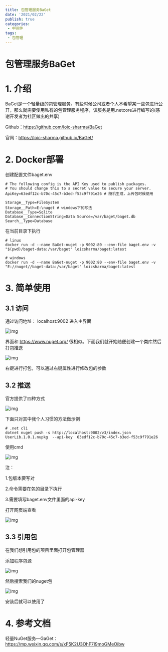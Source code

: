 ```yaml
---
title: 包管理服务BaGet
date: '2021/02/22'
publish: true
categories:
 - 中间件
tags:
 - 包管理
---
```

# 包管理服务BaGet

# 1. 介绍

BaGet是一个轻量级的包管理服务。有些时候公司或者个人不希望某一些包进行公开，那么就需要使用私有的包管理服务程序，该服务是用.netcore进行编写的(感谢开发者为社区做出的共享)

Github：https://github.com/loic-sharma/BaGet

官网：https://loic-sharma.github.io/BaGet/

# 2. Docker部署

创建配置文件baget.env

```
# The following config is the API Key used to publish packages.
# You should change this to a secret value to secure your server.
ApiKey=63edf12c-b70c-45c7-b3ed-f53c9f791e26 # 随机生成，上传包时候使用

Storage__Type=FileSystem
Storage__Path=E:\nuget # windows下的写法
Database__Type=Sqlite
Database__ConnectionString=Data Source=/var/baget/baget.db
Search__Type=Database
```

在当前目录下执行

```
# linux
docker run -d --name BaGet-nuget -p 9002:80 --env-file baget.env -v "$(pwd)/baget-data:/var/baget" loicsharma/baget:latest

# windows
docker run -d --name BaGet-nuget -p 9002:80 --env-file baget.env -v "E://nuget//baget-data:/var/baget" loicsharma/baget:latest
```

# 3. 简单使用

## 3.1 访问

通过访问地址： localhost:9002 进入主界面

![img](https://gitee.com/AZRNG/picture-storage/raw/master/kbms/1618583664812-41eee20b-f1fa-4fcb-b47c-2543605cda34.png)

界面和 https://www.nuget.org/  很相似。下面我们就开始随便创建一个类库然后打包推送

![img](https://gitee.com/AZRNG/picture-storage/raw/master/kbms/1618583720855-7c7ac08c-5786-4e00-b382-9120ec2d73bd.png)

右键进行打包，可以通过右键属性进行修改包的参数

## 3.2 推送

官方提供了四种方式

![img](https://gitee.com/AZRNG/picture-storage/raw/master/kbms/1618582940189-6b28c743-83b6-46a2-a195-218d0bebc4ad.png)

下面只对其中我个人习惯的方法做示例

```
# .net cli
dotnet nuget push -s http://localhost:9002/v3/index.json UserLib.1.0.1.nupkg  --api-key  63edf12c-b70c-45c7-b3ed-f53c9f791e26
```

使用cmd

![img](https://gitee.com/AZRNG/picture-storage/raw/master/kbms/1618583051937-75725a1f-f677-4968-8a75-86ee8a66fd54.png)

注：

1.包版本要写对

2.命令需要在包的目录下执行

3.需要填写baget.env文件里面的api-key

打开网页端查看

![img](https://gitee.com/AZRNG/picture-storage/raw/master/kbms/1618583330262-60b6543c-d67b-45ba-90ec-a64fbf5d1095.png)

## 3.3 引用包

在我们想引用包的项目里面打开包管理器

添加程序包源

![img](https://gitee.com/AZRNG/picture-storage/raw/master/kbms/1618583401944-fcce6270-3d63-444f-873f-e18b551f3f9f.png)

然后搜索我们的nuget包

![img](https://gitee.com/AZRNG/picture-storage/raw/master/kbms/1618583441712-57395fc7-1282-422b-afe8-844d8331e007.png)

安装后就可以使用了

# 4. 参考文档

轻量NuGet服务—GaGet：https://mp.weixin.qq.com/s/xF5K2U3OhF7I9moGMeOibw